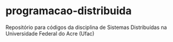# programacao-distribuida
Repositório para códigos da disciplina de Sistemas Distribuídas na Universidade Federal do Acre (Ufac)
